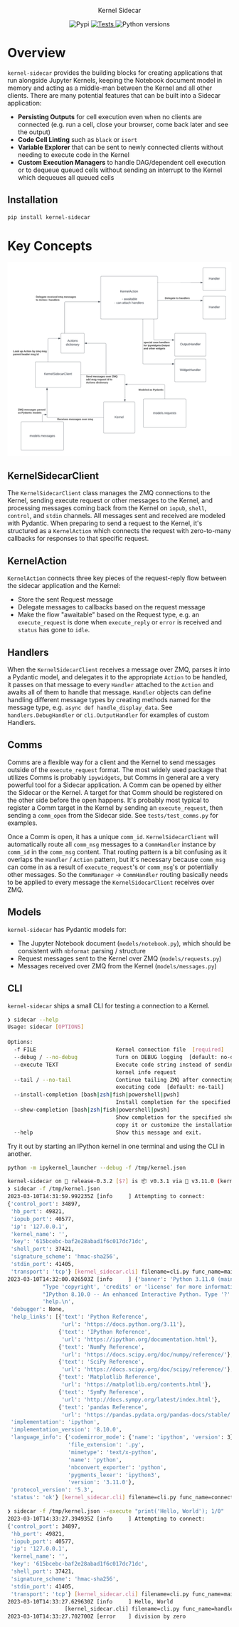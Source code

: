 <p align="center">
Kernel Sidecar
</p>

<p align="center">
<img alt="Pypi" src="https://img.shields.io/pypi/v/kernel-sidecar">
<a href="https://github.com/kafonek/kernel-sidecar/actions/workflows/tests.yaml">
    <img src="https://github.com/kafonek/kernel-sidecar/actions/workflows/tests.yaml/badge.svg" alt="Tests" />
</a>
<img alt="Python versions" src="https://img.shields.io/pypi/pyversions/kernel-sidecar">
</p>

# Overview

`kernel-sidecar` provides the building blocks for creating applications that run alongside Jupyter Kernels, keeping the Notebook document model in memory and acting as a middle-man between the Kernel and all other clients. There are many potential features that can be built into a Sidecar application:

 - __Persisting Outputs__ for cell execution even when no clients are connected (e.g. run a cell, close your browser, come back later and see the output)
 - __Code Cell Linting__ such as `black` or `isort`
 - __Variable Explorer__ that can be sent to newly connected clients without needing to execute code in the Kernel
 - __Custom Execution Managers__ to handle DAG/dependent cell execution or to dequeue queued cells without sending an interrupt to the Kernel which dequeues all queued cells


## Installation

```bash
pip install kernel-sidecar
```


# Key Concepts

![Architecture overview diagram](docs/overview_arch_diagram.png)

## KernelSidecarClient

The `KernelSidecarClient` class manages the ZMQ connections to the Kernel, sending execute request or other messages to the Kernel, and processing messages coming back from the Kernel on `iopub`, `shell`, `control`, and `stdin` channels. All messages sent and received are modeled with Pydantic. When preparing to send a request to the Kernel, it's structured as a `KernelAction` which connects the request with zero-to-many callbacks for responses to that specific request.


## KernelAction

`KernelAction` connects three key pieces of the request-reply flow between the sidecar application and the Kernel:
 - Store the sent Request message
 - Delegate messages to callbacks based on the request message
 - Make the flow "awaitable" based on the Request type, e.g. an `execute_request` is done when `execute_reply` or `error` is received and `status` has gone to `idle`.

## Handlers

When the `KernelSidecarClient` receives a message over ZMQ, parses it into a Pydantic model, and delegates it to the appropriate `Action` to be handled, it passes on that message to every `Handler` attached to the `Action` and awaits all of them to handle that message. `Handler` objects can define handling different message types by creating methods named for the message type, e.g. `async def handle_display_data`. See `handlers.DebugHandler` or `cli.OutputHandler` for examples of custom Handlers.

## Comms

Comms are a flexible way for a client and the Kernel to send messages outside of the `execute_request` format. The most widely used package that utilizes Comms is probably `ipywidgets`, but Comms in general are a very powerful tool for a Sidecar application. A Comm can be opened by either the Sidecar or the Kernel. A target for that Comm should be registered on the other side before the open happens. It's probably most typical to register a Comm target in the Kernel by sending an `execute_request`, then sending a `comm_open` from the Sidecar side. See `tests/test_comms.py` for examples.

Once a Comm is open, it has a unique `comm_id`. `KernelSidecarClient` will automatically route all `comm_msg` messages to a `CommHandler` instance by `comm_id` in the `comm_msg` content. That routing pattern is a bit confusing as it overlaps the `Handler` / `Action` pattern, but it's necessary because `comm_msg` can come in as a result of `execute_request`'s or `comm_msg`'s or potentially other messages. So the `CommManager` -> `CommHandler` routing basically needs to be applied to every message the `KernelSidecarClient` receives over ZMQ.


## Models

`kernel-sidecar` has Pydantic models for:
 - The Jupyter Notebook document (`models/notebook.py`), which should be consistent with `nbformat` parsing / structure
 - Request messages sent to the Kernel over ZMQ (`models/requests.py`)
 - Messages received over ZMQ from the Kernel (`models/messages.py`)


## CLI

`kernel-sidecar` ships a small CLI for testing a connection to a Kernel.

```bash
❯ sidecar --help
Usage: sidecar [OPTIONS]

Options:
  -f FILE                         Kernel connection file  [required]
  --debug / --no-debug            Turn on DEBUG logging  [default: no-debug]
  --execute TEXT                  Execute code string instead of sending
                                  kernel info request
  --tail / --no-tail              Continue tailing ZMQ after connecting or
                                  executing code  [default: no-tail]
  --install-completion [bash|zsh|fish|powershell|pwsh]
                                  Install completion for the specified shell.
  --show-completion [bash|zsh|fish|powershell|pwsh]
                                  Show completion for the specified shell, to
                                  copy it or customize the installation.
  --help                          Show this message and exit.
```

Try it out by starting an IPython kernel in one terminal and using the CLI in another.

```bash
python -m ipykernel_launcher --debug -f /tmp/kernel.json
```

```bash
kernel-sidecar on  release-0.3.2 [$?] is 📦 v0.3.1 via 🐍 v3.11.0 (kernel-sidecar-py3.11) 
❯ sidecar -f /tmp/kernel.json
2023-03-10T14:31:59.992235Z [info     ] Attempting to connect:
{'control_port': 34897,
 'hb_port': 49821,
 'iopub_port': 40577,
 'ip': '127.0.0.1',
 'kernel_name': '',
 'key': '615bcebc-baf2e28abad1f6c017dc71dc',
 'shell_port': 37421,
 'signature_scheme': 'hmac-sha256',
 'stdin_port': 41405,
 'transport': 'tcp'} [kernel_sidecar.cli] filename=cli.py func_name=main lineno=62
2023-03-10T14:32:00.026503Z [info     ] {'banner': 'Python 3.11.0 (main, Nov  7 2022, 09:38:45) [GCC 9.4.0]\n'
           "Type 'copyright', 'credits' or 'license' for more information\n"
           "IPython 8.10.0 -- An enhanced Interactive Python. Type '?' for "
           'help.\n',
 'debugger': None,
 'help_links': [{'text': 'Python Reference',
                 'url': 'https://docs.python.org/3.11'},
                {'text': 'IPython Reference',
                 'url': 'https://ipython.org/documentation.html'},
                {'text': 'NumPy Reference',
                 'url': 'https://docs.scipy.org/doc/numpy/reference/'},
                {'text': 'SciPy Reference',
                 'url': 'https://docs.scipy.org/doc/scipy/reference/'},
                {'text': 'Matplotlib Reference',
                 'url': 'https://matplotlib.org/contents.html'},
                {'text': 'SymPy Reference',
                 'url': 'http://docs.sympy.org/latest/index.html'},
                {'text': 'pandas Reference',
                 'url': 'https://pandas.pydata.org/pandas-docs/stable/'}],
 'implementation': 'ipython',
 'implementation_version': '8.10.0',
 'language_info': {'codemirror_mode': {'name': 'ipython', 'version': 3},
                   'file_extension': '.py',
                   'mimetype': 'text/x-python',
                   'name': 'python',
                   'nbconvert_exporter': 'python',
                   'pygments_lexer': 'ipython3',
                   'version': '3.11.0'},
 'protocol_version': '5.3',
 'status': 'ok'} [kernel_sidecar.cli] filename=cli.py func_name=connect lineno=44
```

```bash
❯ sidecar -f /tmp/kernel.json --execute "print('Hello, World'); 1/0"
2023-03-10T14:33:27.394935Z [info     ] Attempting to connect:
{'control_port': 34897,
 'hb_port': 49821,
 'iopub_port': 40577,
 'ip': '127.0.0.1',
 'kernel_name': '',
 'key': '615bcebc-baf2e28abad1f6c017dc71dc',
 'shell_port': 37421,
 'signature_scheme': 'hmac-sha256',
 'stdin_port': 41405,
 'transport': 'tcp'} [kernel_sidecar.cli] filename=cli.py func_name=main lineno=62
2023-03-10T14:33:27.629630Z [info     ] Hello, World
                  [kernel_sidecar.cli] filename=cli.py func_name=handle_stream lineno=23
2023-03-10T14:33:27.702700Z [error    ] division by zero               [kernel_sidecar.cli] filename=cli.py func_name=handle_error lineno=31
```
